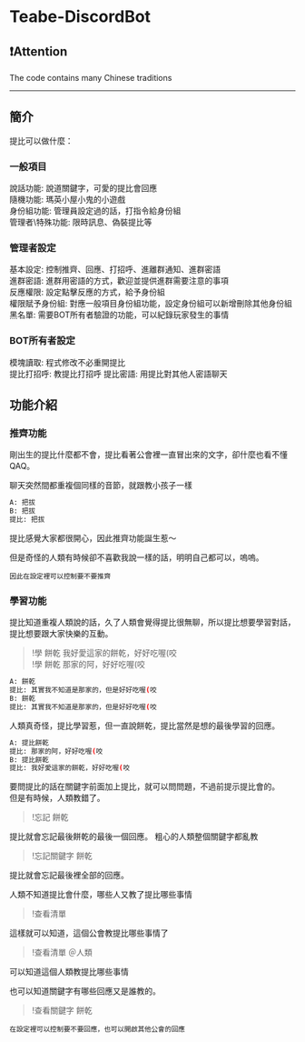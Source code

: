 # Teabe-DiscordBot

## ❗Attention

The code contains many Chinese traditions
___

## 簡介

提比可以做什麼：

### 一般項目

說話功能: 說道關鍵字，可愛的提比會回應  
隨機功能: 瑪英小屋小鬼的小遊戲  
身份組功能: 管理員設定過的話，打指令給身份組  
管理者\特殊功能: 限時訊息、偽裝提比等

### 管理者設定

基本設定: 控制推齊、回應、打招呼、進離群通知、進群密語  
進群密語: 進群用密語的方式，歡迎並提供進群需要注意的事項  
反應權限: 設定點擊反應的方式，給予身份組  
權限賦予身份組: 對應一般項目身份組功能，設定身份組可以新增刪除其他身份組  
黑名單: 需要BOT所有者驗證的功能，可以紀錄玩家發生的事情

### BOT所有者設定

模塊讀取: 程式修改不必重開提比  
提比打招呼: 教提比打招呼
提比密語: 用提比對其他人密語聊天

## 功能介紹

### 推齊功能

剛出生的提比什麼都不會，提比看著公會裡一直冒出來的文字，卻什麼也看不懂QAQ。

聊天突然間都重複個同樣的音節，就跟教小孩子一樣

```bash
A: 把拔
B: 把拔
提比: 把拔
```

提比感覺大家都很開心，因此推齊功能誕生惹～

但是奇怪的人類有時候卻不喜歡我說一樣的話，明明自己都可以，嗚嗚。

`因此在設定裡可以控制要不要推齊`

### 學習功能

提比知道重複人類說的話，久了人類會覺得提比很無聊，所以提比想要學習對話，提比想要跟大家快樂的互動。

> !學 餅乾 我好愛這家的餅乾，好好吃喔(咬  
> !學 餅乾 那家的阿，好好吃喔(咬

```bash
A: 餅乾
提比: 其實我不知道是那家的，但是好好吃喔(咬
B: 餅乾
提比: 其實我不知道是那家的，但是好好吃喔(咬
```

人類真奇怪，提比學習惹，但一直說餅乾，提比當然是想的最後學習的回應。

```bash
A: 提比餅乾
提比: 那家的阿，好好吃喔(咬
B: 提比餅乾
提比: 我好愛這家的餅乾，好好吃喔(咬
```

要問提比的話在關鍵字前面加上提比，就可以問問題，不過前提示提比會的。  
但是有時候，人類教錯了。

> !忘記 餅乾

提比就會忘記最後餅乾的最後一個回應。
粗心的人類整個關鍵字都亂教

> !忘記關鍵字 餅乾

提比就會忘記最後裡全部的回應。

人類不知道提比會什麼，哪些人又教了提比哪些事情

> !查看清單

這樣就可以知道，這個公會教提比哪些事情了

> !查看清單 ＠人類

可以知道這個人類教提比哪些事情

也可以知道關鍵字有哪些回應又是誰教的。

> !查看關鍵字 餅乾

`在設定裡可以控制要不要回應，也可以開啟其他公會的回應`
